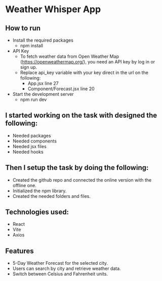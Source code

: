 # Weather Whisper App

## How to run
- Install the required packages
    - npm install
- API Key
    - To fetch weather data from Open Weather Map (https://openweathermap.org/), you need an API key by log in or sign up.
    - Replace api_key variable with your key direct in the url on the following:
        - App.jsx line 27
        - Component/Forecast.jsx line 20
- Start the development server
    - npm run dev

## I started working on the task with designed the following:
- Needed packages
- Needed components
- Needed jsx files
- Needed hooks

## Then I setup the task by doing the following:
- Created the github repo and connected the online version with the offline one.
- Initialized the npm library.
- Created the needed folders and files.

## Technologies used:
- React
- Vite
- Axios

## Features
- 5-Day Weather Forecast for the selected city.
- Users can search by city and retrieve weather data.
- Switch between Celsius and Fahrenheit units.